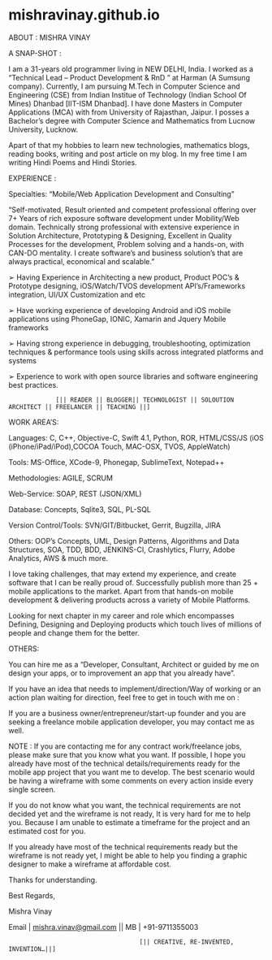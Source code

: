 # mishravinay.github.io

ABOUT : MISHRA VINAY

A SNAP-SHOT :

I am a 31-years old programmer living in NEW DELHI, India. I worked as a “Technical Lead – Product Development & RnD ” at Harman (A Sumsung company). Currently, I am pursuing M.Tech in Computer Science and Engineering (CSE) from Indian Institue of Technology (Indian School Of Mines) Dhanbad [IIT-ISM Dhanbad]. I have done Masters in Computer Applications (MCA) with from University of Rajasthan, Jaipur. I posses a Bachelor’s degree with Computer Science and Mathematics from Lucnow University, Lucknow. 

Apart of that my hobbies to learn new technologies, mathematics blogs, reading books, writing and post article on my blog. In my free time I am writing Hindi Poems and Hindi Stories. 

EXPERIENCE :

Specialties:  “Mobile/Web Application Development and Consulting”

“Self-motivated, Result oriented and competent professional offering over 7+ Years of rich exposure software development under Mobility/Web domain. Technically strong professional with extensive experience in Solution Architecture, Prototyping & Designing, Excellent in Quality Processes for the development, Problem solving and a hands-on, with CAN-DO mentality. I create software’s and business solution’s that are always practical, economical and scalable.”

➢ Having Experience in Architecting a new product, Product POC’s & Prototype designing, iOS/Watch/TVOS development API’s/Frameworks integration, UI/UX Customization and etc

➢ Have working experience of developing Android and iOS mobile applications using PhoneGap, IONIC, Xamarin and Jquery Mobile frameworks

➢ Having strong experience in debugging, troubleshooting, optimization techniques & performance tools using skills across integrated platforms and systems

➢ Experience to work with open source libraries and software engineering best practices.


                 [|| READER || BLOGGER|| TECHNOLOGIST || SOLOUTION ARCHITECT || FREELANCER || TEACHING ||]

WORK AREA’S:

Languages: C, C++, Objective-C, Swift 4.1, Python, ROR, HTML/CSS/JS (iOS (iPhone/iPad/iPod),COCOA Touch, MAC-OSX, TVOS, AppleWatch)

Tools: MS-Office, XCode-9, Phonegap, SublimeText, Notepad++

Methodologies: AGILE, SCRUM

Web-Service: SOAP, REST (JSON/XML)

Database: Concepts, Sqlite3, SQL, PL-SQL

Version Control/Tools: SVN/GIT/Bitbucket, Gerrit, Bugzilla, JIRA

Others: OOP’s Concepts, UML, Design Patterns, Algorithms and Data Structures, SOA, TDD, BDD, JENKINS-CI, Crashlytics, Flurry, Adobe Analytics, AWS & much more.


I love taking challenges, that may extend my experience, and create software that I can be really proud of. Successfully publish more than 25 + mobile applications to the market. Apart from that hands-on mobile development & delivering products across a variety of Mobile Platforms. 

Looking for next chapter in my career and role which encompasses Defining, Designing and Deploying products which touch lives of millions of people and change them for the better.

OTHERS:

You can hire me as a “Developer, Consultant, Architect or guided by me on design your apps, or to improvement an app that you already have”.

If you have an idea that needs to implement/direction/Way of working or an action plan waiting for direction, feel free to get in touch with me on :

If you are a business owner/entrepreneur/start-up founder and you are seeking a freelance mobile application developer, you may contact me as well.

NOTE : If you are contacting me for any contract work/freelance jobs, please make sure that you know what you want. If possible, I hope you already have most of the technical details/requirements ready for the mobile app project that you want me to develop. The best scenario would be having a wireframe with some comments on every action inside every single screen.

If you do not know what you want, the technical requirements are not decided yet and the wireframe is not ready, It is very hard for me to help you. Because I am unable to estimate a timeframe for the project and an estimated cost for you.

If you already have most of the technical requirements ready but the wireframe is not ready yet, I might be able to help you finding a graphic designer to make a wireframe at affordable cost.

Thanks for understanding.

Best Regards,

Mishra Vinay

Email | mishra.vinav@gmail.com || MB | +91-9711355003

                                        [|| CREATIVE, RE-INVENTED, INVENTION…||]

